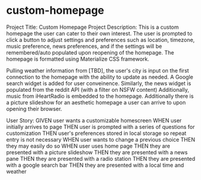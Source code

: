 # custom-homepage

Project Title: 
Custom Homepage
Project Description:
This is a custom homepage the user can cater to their own interest. The user is prompted to click a button to adjust settings and preferences such as location, timezone, music preference, news preferences, and if the settings will be remembered/auto populated upon reopening of the homepage.
The homepage is formatted using Materialize CSS framework. 

Pulling weather information from [TBD], the user's city is input on the first connection to the homepage with the ability to update as needed. 
A Google search widget is added for user conveinence.
Similarly, the news widget is populated from the reddit API (with a filter on NSFW content)
Additionally, music from iHeartRadio is embedded to the homepage. 
Additionally there is a picture slideshow for an aesthetic homepage a user can arrive to upon opening their browser.

User Story:
GIVEN user wants a customizable homescreen 
WHEN user initially arrives to page
THEN user is prompted with a series of questions for customization
THEN user's preferences stored in local storage so repeat entry is not necessary
WHEN user wants to change a previous choice
THEN they may easily do so
WHEN user uses home page
THEN they are presented with a picture slideshow
THEN they are presented with a news pane
THEN they are presented with a radio station
THEN they are presented with a google search bar
THEN they are presented with a local time and weather
